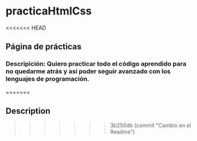 # practicaHtmlCss

<<<<<<< HEAD
## Página de prácticas

### Descripición: Quiero practicar todo el código aprendido para no quedarme atrás y así poder seguir avanzado con los lenguajes de programación. 

=======
## Description
>>>>>>> 3b250db (commit "Cambio en el Readme")
